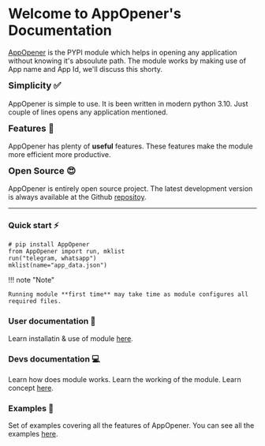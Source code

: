 # Welcome to AppOpener's Documentation

<html>
<a href="https://pypi.org/project/AppOpener" target="_blank">AppOpener</a>
</html>
is the PYPI module which helps in opening any application without knowing it's absoulute path. The module works by making use of App name and App Id, we'll discuss this shorty.

**<font size="4">Simplicity ✅</font>** 
<br> <br>
AppOpener is simple to use. It is been written in modern python 3.10. Just couple of lines opens any application mentioned.

**<font size="4">Features 🤗</font>** 
<br> <br>
AppOpener has plenty of **useful** features. These features make the module more efficient more productive.

**<font size="4">Open Source 😍</font>**
<br> <br>
AppOpener is entirely open source project. The latest development version is always available at the Github <a href="https://github.com/athrvvvv/AppOpener" target="_blank">repositoy</a>.

---

### Quick start ⚡

```
# pip install AppOpener
from AppOpener import run, mklist
run("telegram, whatsapp")
mklist(name="app_data.json")
```

!!! note "Note"

    Running module **first time** may take time as module configures all required files.

### User documentation 📄

Learn installatin &  use of module [here](Overview.md).

### Devs documentation 💻

Learn how does module works. Learn the working of the module. Learn concept [here](Mechanism.md).

### Examples 🤗

Set of examples covering all the features of AppOpener. You can see all the examples [here](Examples.md).